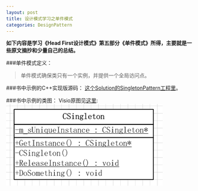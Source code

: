 ```yaml
---
layout: post
title: 设计模式学习之单件模式
categories: DesignPattern
---
```


**如下内容是学习《Head First设计模式》第五部分《单件模式》所得，主要就是一些原文摘抄和少量自己的总结。**

###单件模式定义：
>单件模式确保类只有一个实例，并提供一个全局访问点。  

###书中示例的C++实现版源码：
<a href="https://github.com/mzlogin/DesignPatternDemos" target="_blank">这个Solution的SingletonPattern工程里</a>。  

###书中示例的类图：
Visio原图见<a href="https://github.com/mzlogin/DesignPatternDemos/blob/master/DesignPatternDemos.vsd" target="_blank">这里</a>:
![Singleton Pattern UML Class Diagram](/images/posts/designpattern/SingletonPattern.png)  
